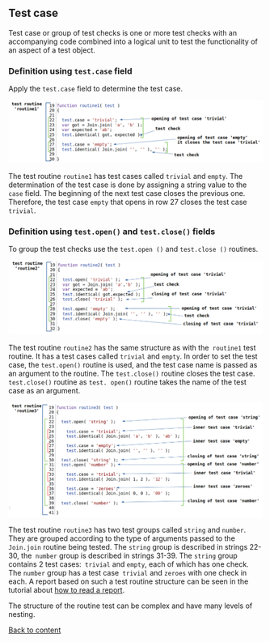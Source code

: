 ## Test case

Test case or group of test checks is one or more test checks with an accompanying code combined into a logical unit to test the functionality of an aspect of a test object. 

### Definition using `test.case` field

Apply the `test.case` field to determine the test case.

![test.case.simple](../../images/test.case.simple.png)

The test routine `routine1` has test cases called `trivial` and `empty`. The determination of the test case is done by assigning a string value to the `case` field. The beginning of the next test case closes the previous one. Therefore, the test case `empty` that opens in row 27 closes the test case` trivial`.

### Definition using `test.open()` and `test.close()` fields

To group the test checks use the `test.open ()` and `test.close ()` routines.

![test.case.open1](../../images/test.case.open1.png)

The test routine `routine2` has the same structure as with the` routine1` test routine. It has a test cases called `trivial` and `empty`. In order to set the test case, the `test.open()` routine is used, and the test case name is passed as an argument to the routine. The `test.close()` routine closes the test case. `test.close()` routine as `test. open()` routine takes the name of the test case as an argument.

![test.case.open2](../../images/test.case.open2.png)

The test routine `routine3` has two test groups called `string` and `number`. They are grouped according to the type of arguments passed to the `Join.join` routine being tested. The `string` group is described in strings 22-30, the` number` group is described in strings 31-39. The `string` group contains 2 test cases:` trivial` and `empty`, each of which has one check. The `number` group has a test case` trivial` and `zeroes` with one check in each. A report based on such a test routine structure can be seen in the tutorial about [how to read a report](Report.md).

The structure of the routine test can be complex and have many levels of nesting<!-- en : nesting -->.

[Back to content](../README.md#Concepts)